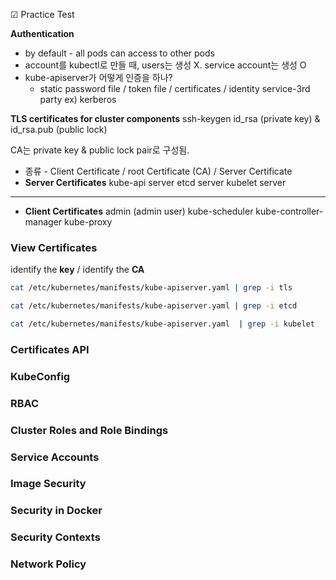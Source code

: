 ☑︎ Practice Test

**Authentication**
- by default - all pods can access to other pods
- account를 kubectl로 만들 때, users는 생성 X. service account는 생성 O
- kube-apiserver가 어떻게 인증을 하나?
	- static password file / token file / certificates / identity service-3rd party ex) kerberos

**TLS certificates for cluster components**
ssh-keygen
	id_rsa (private key) & id_rsa.pub (public lock)

CA는 private key & public lock pair로 구성됨.
- 종류 - Client Certificate / root Certificate (CA) / Server Certificate
- **Server Certificates**
	kube-api server
	etcd server
	kubelet server
----
- **Client Certificates**
	admin (admin user)
	kube-scheduler
	kube-controller-manager
	kube-proxy
### View Certificates

identify the **key** / identify the **CA**
```bash
cat /etc/kubernetes/manifests/kube-apiserver.yaml | grep -i tls

cat /etc/kubernetes/manifests/kube-apiserver.yaml | grep -i etcd

cat /etc/kubernetes/manifests/kube-apiserver.yaml  | grep -i kubelet
```
### Certificates API

### KubeConfig
### RBAC
### Cluster Roles and Role Bindings
### Service Accounts
### Image Security
### Security in Docker

### Security Contexts

### Network Policy